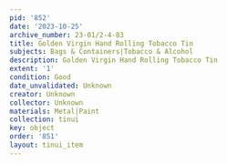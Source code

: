 ```yaml
---
pid: '852'
date: '2023-10-25'
archive_number: 23-01/2-4-83
title: Golden Virgin Hand Rolling Tobacco Tin
subjects: Bags & Containers|Tobacco & Alcohol
description: Golden Virgin Hand Rolling Tobacco Tin
extent: '1'
condition: Good
date_unvalidated: Unknown
creator: Unknown
collector: Unknown
materials: Metal|Paint
collection: tinui
key: object
order: '851'
layout: tinui_item
---
```

